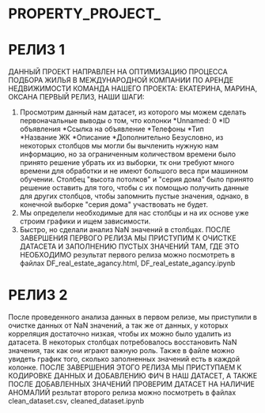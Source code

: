 # PROPERTY_PROJECT_
# РЕЛИЗ 1

ДАННЫЙ ПРОЕКТ НАПРАВЛЕН НА ОПТИМИЗАЦИЮ ПРОЦЕССА ПОДБОРА ЖИЛЬЯ В МЕЖДУНАРОДНОЙ КОМПАНИИ ПО АРЕНДЕ НЕДВИЖИМОСТИ
КОМАНДА НАШЕГО ПРОЕКТА: ЕКАТЕРИНА, МАРИНА, ОКСАНА 
ПЕРВЫЙ РЕЛИЗ, НАШИ ШАГИ:
1. Просмотрим данный нам датасет, из которого мы можем сделать первоначальные выводы о том, что колонки
   *Unnamed: 0
   *ID объявления
   *Ссылка на объявление
   *Телефоны
   *Тип 	
   *Название ЖК
   *Описание
   *Дополнительно
Безусловно, из некоторых столбцов мы могли бы вычленить нужную нам информацию, но за ограниченным количеством времени было принято решение убрать их из выборки, тк они требуют много времени для обработки и не имеют большого веса при машинном обучении. Столбец "высота потолков" и "серия дома" было принято решение оставить для того, чтобы с их помощью получить данные для других столбцов, чтобы запомнить пустые значения, однако, в конечной выборке "серия дома" участвовать не будет.
2. Мы определели необходимые для нас столбцы и на их основе уже строим графики и ищем зависимости.
3. Быстро, но сделали анализ NaN значений в столбцах.
   ПОСЛЕ ЗАВЕРШЕНИЯ ПЕРВОГО РЕЛИЗА МЫ ПРИСТУПИМ К ОЧИСТКЕ ДАТАСЕТА И ЗАПОЛНЕНИЮ ПУСТЫХ ЗНАЧЕНИЙ ТАМ, ГДЕ ЭТО НЕОБХОДИМО
результат первого релиза можно посмотреть в файлах DF_real_estate_agancy.html, DF_real_estate_agancy.ipynb

# РЕЛИЗ 2

После проведенного анализа данных в первом релизе, мы приступили в очистке данных от  NaN значений, а так же от данных, у которых корреляция достаточно низкая, чтобы их можно было удалить из датасета. В некоторых столбцах потребовалось восстановить NaN значения, так как они играют важную роль. Также в файле можно увидеть график того, сколько заполненных значений есть в каждой колонке.
ПОСЛЕ ЗАВЕРШЕНИЯ ЭТОГО РЕЛИЗА МЫ ПРИСТУПАЕМ К КОДИРОВКЕ ДАННЫХ И ДОБАВЛЕНИЮ ФИЧ В НАШ ДАТАСЕТ, А ТАКЖЕ ПОСЛЕ ДОБАВЛЕННЫХ ЗНАЧЕНИЙ ПРОВЕРИМ ДАТАСЕТ НА НАЛИЧИЕ АНОМАЛИЙ
резльтат второго релиза можно посмотреть в файлах clean_dataset.csv, cleaned_dataset.ipynb
